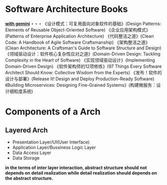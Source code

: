 # Software Architecture Books

[**with gemini**](https://g.co/gemini/share/3613cdcf6b4b) $\star \star \star$ 
《设计模式：可复用面向对象软件的基础》(Design Patterns: Elements of Reusable Object-Oriented Software)
《企业应用架构模式》(Patterns of Enterprise Application Architecture)
《代码整洁之道》(Clean Code: A Handbook of Agile Software Craftsmanship)
《架构整洁之道》(Clean Architecture: A Craftsman's Guide to Software Structure and Design)
《领域驱动设计：软件核心复杂性应对之道》(Domain-Driven Design: Tackling Complexity in the Heart of Software)
《实现领域驱动设计》(Implementing Domain-Driven Design)
《软件架构师的12项修炼》(97 Things Every Software Architect Should Know: Collective Wisdom from the Experts)
《发布！软件的设计与部署》(Release It! Design and Deploy Production-Ready Software)
《Building Microservices: Designing Fine-Grained Systems》(构建微服务：设计细粒度系统)

# Components of a Arch

## Layered Arch

- Presentation Layer/UI(User Interface)
- Application Layer/Bussiness Logic Layer
- Data Access Layer
- Data Storage

**in the terms of inter layer interaction, abstract structure should not depends on detail realization while detail realization should depends on the abstract structure.**  
